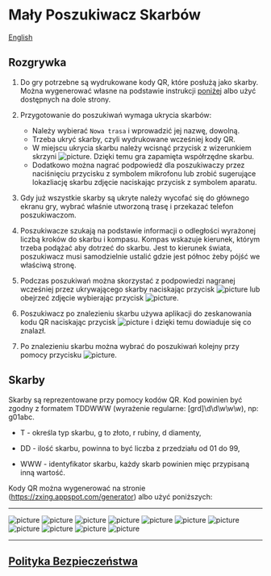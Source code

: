 # Mały Poszukiwacz Skarbów

[English](README_en.md)

## Rozgrywka

1. Do gry potrzebne są wydrukowane kody QR, które posłużą jako skarby.
   Można wygenerować własne na podstawie instrukcji [poniżej](#skarby) albo użyć dostępnych na dole strony.

2. Przygotowanie do poszukiwań wymaga ukrycia skarbów:
    * Należy wybierać `Nowa trasa` i wprowadzić jej nazwę, dowolną.
    * Trzeba ukryć skarby, czyli wydrukowane wcześniej kody QR.
    * W miejscu ukrycia skarbu należy wcisnąć przycisk z wizerunkiem skrzyni ![picture](img/chest_small.png).
      Dzięki temu gra zapamięta współrzędne skarbu.
    * Dodatkowo można nagrać podpowiedź dla poszukiwaczy przez naciśnięciu przycisku z symbolem mikrofonu lub zrobić sugerujące lokazliację skarbu zdjęcie naciskając przycisk z symbolem aparatu.


3. Gdy już wszystkie skarby są ukryte należy wycofać się do głównego ekranu gry, wybrać właśnie utworzoną trasę i przekazać telefon poszukiwaczom.

4. Poszukiwacze szukają na podstawie informacji o odległości wyrażonej liczbą kroków do skarbu i kompasu.
   Kompas wskazuje kierunek, którym trzeba podążać aby dotrzeć do skarbu.
   Jest to kierunek świata, poszukiwacz musi samodzielnie ustalić gdzie jest północ żeby pójść we właściwą stronę.

5. Podczas poszukiwań można skorzystać z podpowiedzi nagranej wcześniej przez ukrywającego skarby naciskając przycisk
   ![picture](img/megaphone_small.png) lub obejrzeć zdjęcie wybierając przycisk
   ![picture](img/show_photo_small.png).

6. Poszukiwacz po znalezieniu skarbu używa aplikacji do zeskanowania kodu QR naciskając przycisk
   ![picture](img/chest_small.png) i dzięki temu dowiaduje się co znalazł.

7. Po znalezieniu skarbu można wybrać do poszukiwań kolejny przy pomocy przycisku
   ![picture](img/change_chest_small.png).
   
## Skarby

Skarby są reprezentowane przy pomocy kodów QR.
Kod powinien być zgodny z formatem TDDWWW (wyrażenie regularne: [grd]\d\d\w\w\w), np: g01abc.

* T - określa typ skarbu, g to złoto, r rubiny, d diamenty,

* DD - ilość skarbu, powinna to być liczba z przedziału od 01 do 99,

* WWW - identyfikator skarbu, każdy skarb powinien mięc przypisaną inną wartość.

Kody QR można wygenerować na stronie (https://zxing.appspot.com/generator) albo użyć poniższych:
* * *
![picture](img/sample_treasures/diamond03.png)
![picture](img/sample_treasures/diamond11.png)
![picture](img/sample_treasures/diamond22.png)
![picture](img/sample_treasures/gold01.png)
![picture](img/sample_treasures/gold19.png)
![picture](img/sample_treasures/gold27.png)
![picture](img/sample_treasures/gold32.png)
![picture](img/sample_treasures/gold37.png)
![picture](img/sample_treasures/ruby02.png)
![picture](img/sample_treasures/ruby14.png)
![picture](img/sample_treasures/ruby26.png)
* * *

## [Polityka Bezpieczeństwa](https://policy-little-treasure-hunter.netlify.app/#/)